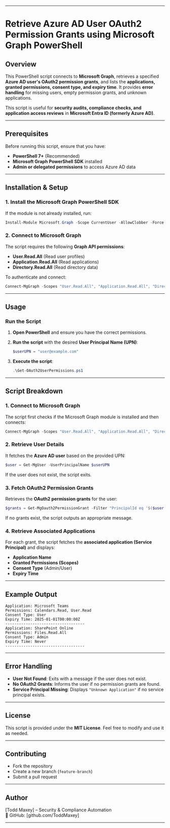 
---

# **Retrieve Azure AD User OAuth2 Permission Grants using Microsoft Graph PowerShell**

## **Overview**
This PowerShell script connects to **Microsoft Graph**, retrieves a specified **Azure AD user's OAuth2 permission grants**, and lists the **applications, granted permissions, consent type, and expiry time**. It provides **error handling** for missing users, empty permission grants, and unknown applications.

This script is useful for **security audits, compliance checks, and application access reviews** in **Microsoft Entra ID (formerly Azure AD)**.

---

## **Prerequisites**
Before running this script, ensure that you have:

- **PowerShell 7+** (Recommended)
- **Microsoft Graph PowerShell SDK** installed  
- **Admin or delegated permissions** to access Azure AD data

---

## **Installation & Setup**
### **1. Install the Microsoft Graph PowerShell SDK**
If the module is not already installed, run:
```powershell
Install-Module Microsoft.Graph -Scope CurrentUser -AllowClobber -Force
```

### **2. Connect to Microsoft Graph**
The script requires the following **Graph API permissions**:
- **User.Read.All** (Read user profiles)
- **Application.Read.All** (Read applications)
- **Directory.Read.All** (Read directory data)

To authenticate and connect:
```powershell
Connect-MgGraph -Scopes "User.Read.All", "Application.Read.All", "Directory.Read.All"
```

---

## **Usage**
### **Run the Script**
1. **Open PowerShell** and ensure you have the correct permissions.
2. **Run the script** with the desired **User Principal Name (UPN)**:
   ```powershell
   $userUPN = "user@example.com"
   ```

3. **Execute the script**:
   ```powershell
   .\Get-OAuth2UserPermissions.ps1
   ```

---

## **Script Breakdown**
### **1. Connect to Microsoft Graph**
The script first checks if the Microsoft Graph module is installed and then connects:
```powershell
Connect-MgGraph -Scopes "User.Read.All", "Application.Read.All", "Directory.Read.All"
```

### **2. Retrieve User Details**
It fetches the **Azure AD user** based on the provided UPN:
```powershell
$user = Get-MgUser -UserPrincipalName $userUPN
```
If the user does not exist, the script exits.

### **3. Fetch OAuth2 Permission Grants**
Retrieves the **OAuth2 permission grants** for the user:
```powershell
$grants = Get-MgOauth2PermissionGrant -Filter "PrincipalId eq '$($user.Id)'"
```
If no grants exist, the script outputs an appropriate message.

### **4. Retrieve Associated Applications**
For each grant, the script fetches the **associated application (Service Principal)** and displays:
- **Application Name**
- **Granted Permissions (Scopes)**
- **Consent Type** (Admin/User)
- **Expiry Time**
  
---
## **Example Output**
```
Application: Microsoft Teams
Permissions: Calendars.Read, User.Read
Consent Type: User
Expiry Time: 2025-01-01T00:00:00Z
-----------------------------------
Application: SharePoint Online
Permissions: Files.Read.All
Consent Type: Admin
Expiry Time: Never
-----------------------------------
```

---

## **Error Handling**
- **User Not Found**: Exits with a message if the user does not exist.
- **No OAuth2 Grants**: Informs the user if no permission grants are found.
- **Service Principal Missing**: Displays `"Unknown Application"` if no service principal exists.

---

## **License**
This script is provided under the **MIT License**. Feel free to modify and use it as needed.

---

## **Contributing**
- Fork the repository
- Create a new branch (`feature-branch`)
- Submit a pull request

---

## **Author**
[Todd Maxey] – Security & Compliance Automation  
🚀 GitHub: [github.com/ToddMaxey]

---

